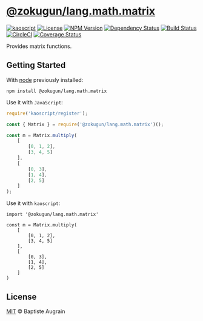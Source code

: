 [@zokugun/lang.math.matrix](https://github.com/ZokugunKS/lang.math.matrix)
==============================================================

[![kaoscript](https://img.shields.io/badge/language-kaoscript-orange.svg)](https://github.com/kaoscript/kaoscript)
[![License](https://img.shields.io/badge/license-MIT-blue.svg)](./LICENSE)
[![NPM Version](https://img.shields.io/npm/v/@zokugun/lang.math.matrix.svg?colorB=green)](https://www.npmjs.com/package/@zokugun/lang.math.matrix)
[![Dependency Status](https://badges.depfu.com/badges//overview.svg)](https://depfu.com/github/zokugun/lang.math.matrix)
[![Build Status](https://travis-ci.org/ZokugunKS/lang.math.matrix.svg?branch=master)](https://travis-ci.org/ZokugunKS/lang.math.matrix)
[![CircleCI](https://circleci.com/gh/ZokugunKS/lang.math.matrix/tree/master.svg?style=shield)](https://circleci.com/gh/ZokugunKS/lang.math.matrix/tree/master)
[![Coverage Status](https://img.shields.io/coveralls/ZokugunKS/lang.math.matrix/master.svg)](https://coveralls.io/github/ZokugunKS/lang.math.matrix)

Provides matrix functions.

Getting Started
---------------

With [node](http://nodejs.org) previously installed:

	npm install @zokugun/lang.math.matrix

Use it with `JavaScript`:

```javascript
require('kaoscript/register');

const { Matrix } = require('@zokugun/lang.math.matrix')();

const m = Matrix.multiply(
	[
		[0, 1, 2],
		[3, 4, 5]
	],
	[
		[0, 3],
		[1, 4],
		[2, 5]
	]
);
```

Use it with `kaoscript`:
```kaoscript
import '@zokugun/lang.math.matrix'

const m = Matrix.multiply(
	[
		[0, 1, 2],
		[3, 4, 5]
	],
	[
		[0, 3],
		[1, 4],
		[2, 5]
	]
)
```

License
-------

[MIT](http://www.opensource.org/licenses/mit-license.php) &copy; Baptiste Augrain

